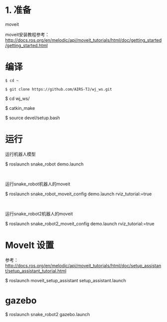 # 1. 准备

moveit

moveit安装教程参考：
http://docs.ros.org/en/melodic/api/moveit_tutorials/html/doc/getting_started/getting_started.html


# 编译

	$ cd ~

	$ git clone https://github.com/AIRS-TJ/wj_ws.git

$ cd wj_ws/

$ catkin_make

$ source devel/setup.bash 

# 运行

运行机器人模型

$ roslaunch snake_robot demo.launch

<br>

运行snake_robot机器人的moveit

$ roslaunch snake_robot_moveit_config demo.launch rviz_tutorial:=true

<br>

运行snake_robot2机器人的moveit

$ roslaunch snake_robot2_moveit_config demo.launch rviz_tutorial:=true

# MoveIt 设置

参考：http://docs.ros.org/en/melodic/api/moveit_tutorials/html/doc/setup_assistant/setup_assistant_tutorial.html

$ roslaunch moveit_setup_assistant setup_assistant.launch

# gazebo

$ roslaunch snake_robot2 gazebo.launch 



